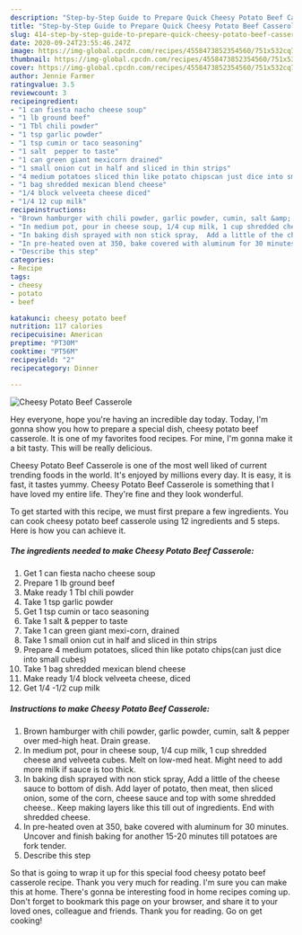 ```yaml
---
description: "Step-by-Step Guide to Prepare Quick Cheesy Potato Beef Casserole"
title: "Step-by-Step Guide to Prepare Quick Cheesy Potato Beef Casserole"
slug: 414-step-by-step-guide-to-prepare-quick-cheesy-potato-beef-casserole
date: 2020-09-24T23:55:46.247Z
image: https://img-global.cpcdn.com/recipes/4558473852354560/751x532cq70/cheesy-potato-beef-casserole-recipe-main-photo.jpg
thumbnail: https://img-global.cpcdn.com/recipes/4558473852354560/751x532cq70/cheesy-potato-beef-casserole-recipe-main-photo.jpg
cover: https://img-global.cpcdn.com/recipes/4558473852354560/751x532cq70/cheesy-potato-beef-casserole-recipe-main-photo.jpg
author: Jennie Farmer
ratingvalue: 3.5
reviewcount: 3
recipeingredient:
- "1 can fiesta nacho cheese soup"
- "1 lb ground beef"
- "1 Tbl chili powder"
- "1 tsp garlic powder"
- "1 tsp cumin or taco seasoning"
- "1 salt  pepper to taste"
- "1 can green giant mexicorn drained"
- "1 small onion cut in half and sliced in thin strips"
- "4 medium potatoes sliced thin like potato chipscan just dice into small cubes"
- "1 bag shredded mexican blend cheese"
- "1/4 block velveeta cheese diced"
- "1/4 12 cup milk"
recipeinstructions:
- "Brown hamburger with chili powder, garlic powder, cumin, salt &amp; pepper over med-high heat. Drain grease."
- "In medium pot, pour in cheese soup, 1/4 cup milk, 1 cup shredded cheese and velveeta cubes. Melt on low-med heat. Might need to add more milk if sauce is too thick."
- "In baking dish sprayed with non stick spray,  Add a little of the cheese sauce to bottom of dish.  Add layer of potato, then meat, then sliced onion, some of the corn, cheese sauce and top with some shredded cheese.. Keep making layers like this till out of ingredients. End with shredded cheese."
- "In pre-heated oven at 350, bake covered with aluminum for 30 minutes. Uncover and finish baking for another 15-20 minutes till potatoes are fork tender."
- "Describe this step"
categories:
- Recipe
tags:
- cheesy
- potato
- beef

katakunci: cheesy potato beef 
nutrition: 117 calories
recipecuisine: American
preptime: "PT30M"
cooktime: "PT56M"
recipeyield: "2"
recipecategory: Dinner

---
```



![Cheesy Potato Beef Casserole](https://img-global.cpcdn.com/recipes/4558473852354560/751x532cq70/cheesy-potato-beef-casserole-recipe-main-photo.jpg)

Hey everyone, hope you're having an incredible day today. Today, I'm gonna show you how to prepare a special dish, cheesy potato beef casserole. It is one of my favorites food recipes. For mine, I'm gonna make it a bit tasty. This will be really delicious.

Cheesy Potato Beef Casserole is one of the most well liked of current trending foods in the world. It's enjoyed by millions every day. It is easy, it is fast, it tastes yummy. Cheesy Potato Beef Casserole is something that I have loved my entire life. They're fine and they look wonderful.




To get started with this recipe, we must first prepare a few ingredients. You can cook cheesy potato beef casserole using 12 ingredients and 5 steps. Here is how you can achieve it.

<!--inarticleads1-->

##### The ingredients needed to make Cheesy Potato Beef Casserole:

1. Get 1 can fiesta nacho cheese soup
1. Prepare 1 lb ground beef
1. Make ready 1 Tbl chili powder
1. Take 1 tsp garlic powder
1. Get 1 tsp cumin or taco seasoning
1. Take 1 salt &amp; pepper to taste
1. Take 1 can green giant mexi-corn, drained
1. Take 1 small onion cut in half and sliced in thin strips
1. Prepare 4 medium potatoes, sliced thin like potato chips(can just dice into small cubes)
1. Take 1 bag shredded mexican blend cheese
1. Make ready 1/4 block velveeta cheese, diced
1. Get 1/4 -1/2 cup milk




<!--inarticleads2-->

##### Instructions to make Cheesy Potato Beef Casserole:

1. Brown hamburger with chili powder, garlic powder, cumin, salt &amp; pepper over med-high heat. Drain grease.
1. In medium pot, pour in cheese soup, 1/4 cup milk, 1 cup shredded cheese and velveeta cubes. Melt on low-med heat. Might need to add more milk if sauce is too thick.
1. In baking dish sprayed with non stick spray,  Add a little of the cheese sauce to bottom of dish.  Add layer of potato, then meat, then sliced onion, some of the corn, cheese sauce and top with some shredded cheese.. Keep making layers like this till out of ingredients. End with shredded cheese.
1. In pre-heated oven at 350, bake covered with aluminum for 30 minutes. Uncover and finish baking for another 15-20 minutes till potatoes are fork tender.
1. Describe this step




So that is going to wrap it up for this special food cheesy potato beef casserole recipe. Thank you very much for reading. I'm sure you can make this at home. There's gonna be interesting food in home recipes coming up. Don't forget to bookmark this page on your browser, and share it to your loved ones, colleague and friends. Thank you for reading. Go on get cooking!
